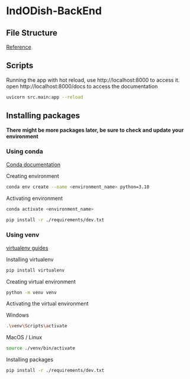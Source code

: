 # IndODish-BackEnd

## File Structure

[Reference](https://github.com/zhanymkanov/fastapi-best-practices#4-chain-dependencies)

## Scripts

Running the app with hot reload, use http://localhost:8000 to access it.
open http://localhost:8000/docs to access the documentation

```bash
uvicorn src.main:app --reload
```

## Installing packages

**There might be more packages later, be sure to check and update your environment**

### Using conda

[Conda documentation](https://conda.io/projects/conda/en/latest/user-guide/tasks/manage-environments.html)

Creating environment

```bash
conda env create --name <environment_name> python=3.10
```

Activating environment

```bash
conda activate <environment_name>
```

```bash
pip install -r ./requirements/dev.txt
```

### Using venv

[virtualenv guides](https://packaging.python.org/en/latest/guides/installing-using-pip-and-virtual-environments/#creating-a-virtual-environment)

Installing virtualenv

```bash
pip install virtualenv
```

Creating virtual environment

```bash
python -m venv venv
```

Activating the virtual environment

Windows

```bash
.\venv\Scripts\activate
```

MacOS / Linux

```bash
source ./venv/bin/activate
```

Installing packages

```bash
pip install -r ./requirements/dev.txt
```
